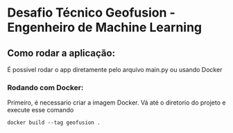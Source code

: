 # Desafio Técnico Geofusion - Engenheiro de Machine Learning
## Como rodar a aplicação:
É possivel rodar o app diretamente pelo arquivo main.py ou usando Docker
### Rodando com Docker:
Primeiro, é necessario criar a imagem Docker. Vá até o diretorio do projeto e execute esse comando
```
docker build --tag geofusion .
```

